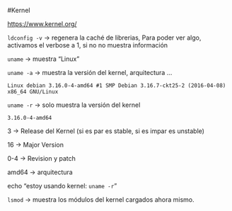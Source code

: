 #Kernel

https://www.kernel.org/

`ldconfig -v` → regenera la caché de librerias, Para poder ver algo, activamos el verbose a 1, si no no muestra información

`uname` → muestra “Linux” 

`uname -a` → muestra la versión del kernel, arquitectura …

```
Linux debian 3.16.0-4-amd64 #1 SMP Debian 3.16.7-ckt25-2 (2016-04-08) x86_64 GNU/Linux
```

`uname -r` → solo muestra la versión del kernel
```
3.16.0-4-amd64
```

3 → Release del Kernel (si es par es stable, si es impar es unstable)

16 → Major Version

0-4 → Revision y patch

amd64 → arquitectura


echo “estoy usando kernel: `uname -r`”


`lsmod` → muestra los módulos del kernel cargados ahora mismo.
